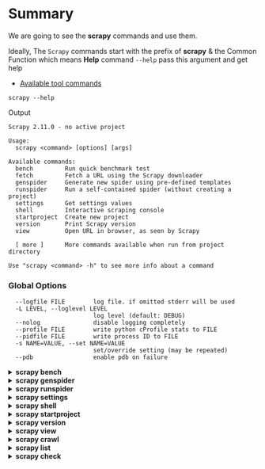 # Summary
We are going to see the **scrapy** commands and use them.

Ideally, The `Scrapy` commands start with the prefix of **scrapy** & the Common Function which means **Help** command `--help` pass this argument and get help

* [Available tool commands](https://docs.scrapy.org/en/latest/topics/commands.html#available-tool-commands)

```
scrapy --help
```
Output
```
Scrapy 2.11.0 - no active project

Usage:
  scrapy <command> [options] [args]

Available commands:
  bench         Run quick benchmark test
  fetch         Fetch a URL using the Scrapy downloader
  genspider     Generate new spider using pre-defined templates
  runspider     Run a self-contained spider (without creating a project)
  settings      Get settings values
  shell         Interactive scraping console
  startproject  Create new project
  version       Print Scrapy version
  view          Open URL in browser, as seen by Scrapy

  [ more ]      More commands available when run from project directory

Use "scrapy <command> -h" to see more info about a command
```

### Global Options
```
  --logfile FILE        log file. if omitted stderr will be used
  -L LEVEL, --loglevel LEVEL
                        log level (default: DEBUG)
  --nolog               disable logging completely
  --profile FILE        write python cProfile stats to FILE
  --pidfile FILE        write process ID to FILE
  -s NAME=VALUE, --set NAME=VALUE
                        set/override setting (may be repeated)
  --pdb                 enable pdb on failure
```



<details>
  <summary><b>scrapy bench</b></summary>
  Run quick benchmark test
  
  ```
  scrapy bench --help
  ```
  output
  ```
  Usage
=====
  scrapy bench 

Run quick benchmark test

Options
=======
  -h, --help            show this help message and exit
  ```
</details>

<details>
  <summary><b>scrapy genspider</b></summary>
  
  Generate new spider using pre-defined templates

  ```
  scrapy genspider --help
  ```
  Output
  ```
  Usage
=====
  scrapy genspider [options] <name> <domain>

Generate new spider using pre-defined templates

Options
=======
  -h, --help            show this help message and exit
  -l, --list            List available templates
  -e, --edit            Edit spider after creating it
  -d TEMPLATE, --dump TEMPLATE
                        Dump template to standard output
  -t TEMPLATE, --template TEMPLATE
                        Uses a custom template.
  --force               If the spider already exists, overwrite it with the template
  ```
</details>


<details>
  <summary><b>scrapy runspider</b></summary>

  This command is used to run the `Spider` file running the spider we can store the data and other options also there

  ```
  scrapy runspider --help
  ```
output
```
Usage
=====
  scrapy runspider [options] <spider_file>

Run the spider defined in the given file

Options
=======
  -h, --help            show this help message and exit
  -a NAME=VALUE         set spider argument (may be repeated)
  -o FILE, --output FILE
                        append scraped items to the end of FILE (use - for stdout), to define format set
                        a colon at the end of the output URI (i.e. -o FILE:FORMAT)
  -O FILE, --overwrite-output FILE
                        dump scraped items into FILE, overwriting any existing file, to define format set
                        a colon at the end of the output URI (i.e. -O FILE:FORMAT)
  -t FORMAT, --output-format FORMAT
                        format to use for dumping items

```
</details>

<details>
  <summary><b>scrapy settings</b></summary>
  Get settings values

  ```
  scrapy settings --help
  ```
output
```
Usage
=====
  scrapy settings [options]

Get settings values

Options
=======
  -h, --help            show this help message and exit
  --get SETTING         print raw setting value
  --getbool SETTING     print setting value, interpreted as a boolean
  --getint SETTING      print setting value, interpreted as an integer
  --getfloat SETTING    print setting value, interpreted as a float
  --getlist SETTING     print setting value, interpreted as a list
```
</details>


<details>
  <summary><b>scrapy shell</b></summary>

```
scrapy shell --help
```
Output
```
Usage
=====
  scrapy shell [url|file]

Interactive console for scraping the given url or file. Use ./file.html syntax or full path for local
file.

Options
=======
  -h, --help            show this help message and exit
  -c CODE               evaluate the code in the shell, print the result and exit
  --spider SPIDER       use this spider
  --no-redirect         do not handle HTTP 3xx status codes and print response as-is
```
</details>


<details>
  <summary><b>scrapy startproject</b></summary>

  Create new project

```
scrapy startproject --help
```
Output
```
Usage
=====
  scrapy startproject <project_name> [project_dir]

Create new project

Options
=======
  -h, --help            show this help message and exit
```
</details>


<details>
  <summary><b>scrapy version</b></summary>

  ```
scrapy version --hep
```
Output

```
Usage
=====
  scrapy version [-v]

Print Scrapy version

Options
=======
  -h, --help            show this help message and exit
  --verbose, -v         also display twisted/python/platform info (useful for bug reports)
```
</details>


<details>
  <summary><b>scrapy view</b></summary>
Fetch a URL using the Scrapy downloader and show its contents in a browser

```
scrapy view --help
```
Output
```
Usage
=====
  scrapy view [options] <url>

Fetch a URL using the Scrapy downloader and show its contents in a browser

Options
=======
  -h, --help            show this help message and exit
  --spider SPIDER       use this spider
  --no-redirect         do not handle HTTP 3xx status codes and print response as-is
```
</details>


<details>
  <summary><b>scrapy crawl</b></summary>

  ```
Usage
=====
  scrapy crawl [options] <spider>

Run a spider

Options
=======
  -h, --help            show this help message and exit
  -a NAME=VALUE         set spider argument (may be repeated)
  -o FILE, --output FILE
                        append scraped items to the end of FILE (use - for stdout), to define format set a colon
                        at the end of the output URI (i.e. -o FILE:FORMAT)
  -O FILE, --overwrite-output FILE
                        dump scraped items into FILE, overwriting any existing file, to define format set a
                        colon at the end of the output URI (i.e. -O FILE:FORMAT)
  -t FORMAT, --output-format FORMAT
                        format to use for dumping items
```

</details>


<details>
  <summary><b>scrapy list</b></summary>

  List all the spiders present in the project
</details>


<details>
  <summary><b>scrapy check</b></summary>

  Check spider contracts

**Options**
```
  -h, --help            show this help message and exit
  -l, --list            only list contracts, without checking them
  -v, --verbose         print contract tests for all spiders
```
</details>

